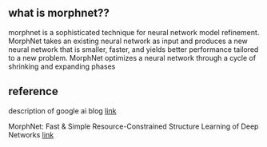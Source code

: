## what is morphnet??

morphnet is a sophisticated technique for neural network model refinement.  MorphNet takes an existing neural network as input and produces a new neural network that is smaller, faster, and yields better performance tailored to a new problem. MorphNet optimizes a neural network through a cycle of shrinking and expanding phases




## reference
description of google ai blog [link](https://ai.googleblog.com/2019/04/morphnet-towards-faster-and-smaller.html)

MorphNet: Fast & Simple Resource-Constrained Structure Learning of Deep Networks [link](https://arxiv.org/pdf/1711.06798.pdf)
